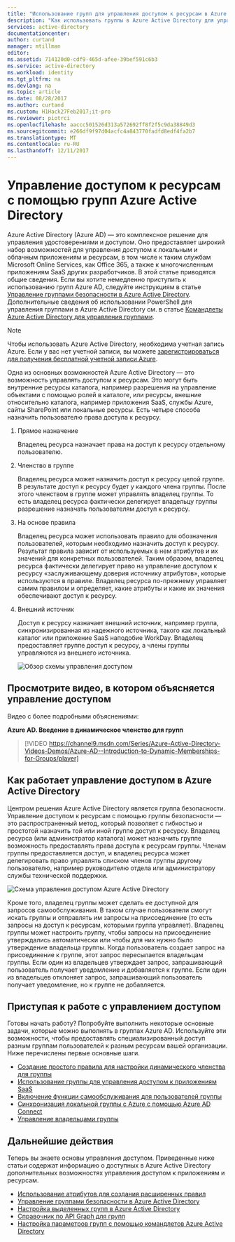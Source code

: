 ```yaml
---
title: "Использование групп для управления доступом к ресурсам в Azure Active Directory | Документация Майкрософт"
description: "Как использовать группы в Azure Active Directory для управления доступом пользователей к локальным и облачным приложениям и ресурсам."
services: active-directory
documentationcenter: 
author: curtand
manager: mtillman
editor: 
ms.assetid: 714120d0-cdf9-465d-afee-39bef591c6b3
ms.service: active-directory
ms.workload: identity
ms.tgt_pltfrm: na
ms.devlang: na
ms.topic: article
ms.date: 08/28/2017
ms.author: curtand
ms.custom: H1Hack27Feb2017;it-pro
ms.reviewer: piotrci
ms.openlocfilehash: aaccc501526d313a572692ff8f2f5c9da38849d3
ms.sourcegitcommit: e266df9f97d04acfc4a843770fadfd8edf4fa2b7
ms.translationtype: MT
ms.contentlocale: ru-RU
ms.lasthandoff: 12/11/2017
---
```

# <a name="manage-access-to-resources-with-azure-active-directory-groups"></a>Управление доступом к ресурсам с помощью групп Azure Active Directory
Azure Active Directory (Azure AD) — это комплексное решение для управления удостоверениями и доступом. Оно предоставляет широкий набор возможностей для управления доступом к локальным и облачным приложениям и ресурсам, в том числе к таким службам Microsoft Online Services, как Office 365, а также к многочисленным приложениям SaaS других разработчиков. В этой статье приводятся общие сведения. Если вы хотите немедленно приступить к использованию групп Azure AD, следуйте инструкциям в статье [Управление группами безопасности в Azure Active Directory](active-directory-groups-create-azure-portal.md). Дополнительные сведения об использовании PowerShell для управления группами в Azure Active Directory см. в статье [Командлеты Azure Active Directory для управления группами](active-directory-accessmanagement-groups-settings-v2-cmdlets.md).

> [!NOTE]
> Чтобы использовать Azure Active Directory, необходима учетная запись Azure. Если у вас нет учетной записи, вы можете [зарегистрироваться для получения бесплатной учетной записи Azure](https://azure.microsoft.com/pricing/free-trial/).
>
>

Одна из основных возможностей Azure Active Directory — это возможность управлять доступом к ресурсам. Это могут быть внутренние ресурсы каталога, например разрешения на управление объектами с помощью ролей в каталоге, или ресурсы, внешние относительно каталога, например приложения SaaS, службы Azure, сайты SharePoint или локальные ресурсы. Есть четыре способа назначить пользователю права доступа к ресурсу.

1. Прямое назначение

    Владелец ресурса назначает права на доступ к ресурсу отдельному пользователю.
2. Членство в группе

    Владелец ресурса может назначить доступ к ресурсу целой группе. В результате доступ к ресурсу будет у каждого члена группы. После этого членством в группе может управлять владелец группы. То есть владелец ресурса фактически делегирует владельцу группы разрешение назначать пользователям доступ к ресурсу.
3. На основе правила

    Владелец ресурса может использовать правило для обозначения пользователей, которым необходимо назначить доступ к ресурсу. Результат правила зависит от используемых в нем атрибутов и их значений для конкретных пользователей. Таким образом, владелец ресурса фактически делегирует право на управление доступом к ресурсу «заслуживающему доверия источнику атрибутов», которые используются в правиле. Владелец ресурса по-прежнему управляет самим правилом и определяет, какие атрибуты и какие их значения обеспечивают доступ к ресурсу.
4. Внешний источник

    Доступ к ресурсу назначает внешний источник, например группа, синхронизированная из надежного источника, такого как локальный каталог или приложение SaaS наподобие WorkDay. Владелец предоставляет группе доступ к ресурсу, а члены группы управляются из внешнего источника.

   ![Обзор схемы управления доступом](./media/active-directory-access-management-groups/access-management-overview.png)

## <a name="watch-a-video-that-explains-access-management"></a>Просмотрите видео, в котором объясняется управление доступом
Видео с более подробными объяснениями:

**Azure AD. Введение в динамическое членство для групп**

> [!VIDEO https://channel9.msdn.com/Series/Azure-Active-Directory-Videos-Demos/Azure-AD--Introduction-to-Dynamic-Memberships-for-Groups/player]
>
>

## <a name="how-does-access-management-in-azure-active-directory-work"></a>Как работает управление доступом в Azure Active Directory
Центром решения Azure Active Directory является группа безопасности. Управление доступом к ресурсам с помощью группы безопасности — это распространенный метод, который позволяет с гибкостью и простотой назначить той или иной группе доступ к ресурсу. Владелец ресурса (или администратор каталога) может назначить группе возможность предоставлять права доступа к ресурсам группы. Членам группы предоставляется доступ, и владелец ресурса может делегировать право управлять списком членов группы другому пользователю, например руководителю отдела или администратору службы технической поддержки.

![Схема управления доступом Azure Active Directory](./media/active-directory-access-management-groups/active-directory-access-management-works.png)

Кроме того, владелец группы может сделать ее доступной для запросов самообслуживания. В таком случае пользователи смогут искать группы и отправлять им запросы на присоединение (то есть запросы на доступ к ресурсам, которыми группа управляет). Владелец группы может настроить группу, чтобы запросы на присоединение утверждались автоматически или чтобы для них нужно было утверждение владельца группы. Когда пользователь создает запрос на присоединение к группе, этот запрос пересылается владельцам группы. Если один из владельцев утверждает запрос, запрашивающий пользователь получает уведомление и добавляется к группе. Если один из владельцев отклоняет запрос, запрашивающий пользователь получает уведомление, но к группе не добавляется.

## <a name="getting-started-with-access-management"></a>Приступая к работе с управлением доступом
Готовы начать работу? Попробуйте выполнить некоторые основные задачи, которые можно выполнять в группах Azure AD. Используйте эти возможности, чтобы предоставлять специализированный доступ разным группам пользователей к разным ресурсам вашей организации. Ниже перечислены первые основные шаги.

* [Создание простого правила для настройки динамического членства для группы](active-directory-groups-create-azure-portal.md)
* [Использование группы для управления доступом к приложениям SaaS](active-directory-accessmanagement-group-saasapps.md)
* [Включение функции самообслуживания для пользователей группы](active-directory-accessmanagement-self-service-group-management.md)
* [Синхронизация локальной группы с Azure с помощью Azure AD Connect](active-directory-aadconnect.md)
* [Управление владельцами группы](active-directory-accessmanagement-managing-group-owners.md)

## <a name="next-steps"></a>Дальнейшие действия
Теперь вы знаете основы управления доступом. Приведенные ниже статьи содержат информацию о доступных в Azure Active Directory дополнительных возможностях управления доступом к приложениям и ресурсам.

* [Использование атрибутов для создания расширенных правил](active-directory-groups-dynamic-membership-azure-portal.md)
* [Управление группами безопасности в Azure Active Directory](active-directory-groups-create-azure-portal.md)
* [Настройка выделенных групп в Azure Active Directory](active-directory-accessmanagement-dedicated-groups.md)
* [Справочник по API Graph для групп](https://msdn.microsoft.com/Library/Azure/Ad/Graph/api/groups-operations#GroupFunctions)
* [Настройка параметров групп с помощью командлетов Azure Active Directory](active-directory-accessmanagement-groups-settings-cmdlets.md)
